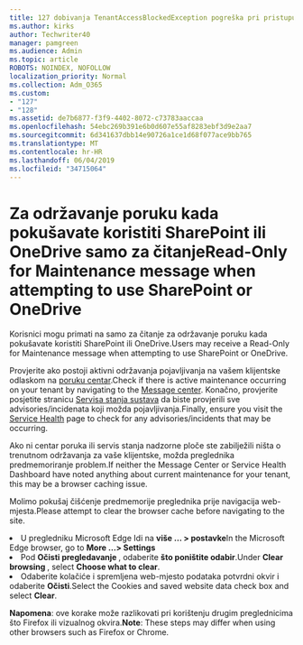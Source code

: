 ```yaml
---
title: 127 dobivanja TenantAccessBlockedException pogreška pri pristupu e-pošte?
ms.author: kirks
author: Techwriter40
manager: pamgreen
ms.audience: Admin
ms.topic: article
ROBOTS: NOINDEX, NOFOLLOW
localization_priority: Normal
ms.collection: Adm_O365
ms.custom:
- "127"
- "128"
ms.assetid: de7b6877-f3f9-4402-8072-c73783aaccaa
ms.openlocfilehash: 54ebc269b391e6b0d607e55af8283ebf3d9e2aa7
ms.sourcegitcommit: 6d341637dbb14e90726a1ce1d68f077ace9bb765
ms.translationtype: MT
ms.contentlocale: hr-HR
ms.lasthandoff: 06/04/2019
ms.locfileid: "34715064"
---
```

# <a name="read-only-for-maintenance-message-when-attempting-to-use-sharepoint-or-onedrive"></a><span data-ttu-id="d8fa1-102">Za održavanje poruku kada pokušavate koristiti SharePoint ili OneDrive samo za čitanje</span><span class="sxs-lookup"><span data-stu-id="d8fa1-102">Read-Only for Maintenance message when attempting to use SharePoint or OneDrive</span></span>

<span data-ttu-id="d8fa1-103">Korisnici mogu primati na samo za čitanje za održavanje poruku kada pokušavate koristiti SharePoint ili OneDrive.</span><span class="sxs-lookup"><span data-stu-id="d8fa1-103">Users may receive a Read-Only for Maintenance message when attempting to use SharePoint or OneDrive.</span></span>

<span data-ttu-id="d8fa1-104">Provjerite ako postoji aktivni održavanja pojavljivanja na vašem klijentske odlaskom na <a href="https://portal.office.com/adminportal/home#/MessageCenter">poruku centar</a>.</span><span class="sxs-lookup"><span data-stu-id="d8fa1-104">Check if there is active maintenance occurring on your tenant by navigating to the <a href="https://portal.office.com/adminportal/home#/MessageCenter">Message center</a>.</span></span> <span data-ttu-id="d8fa1-105">Konačno, provjerite posjetite stranicu <a href="https://portal.office.com/adminportal/home#/servicehealth">Servisa stanja sustava</a> da biste provjerili sve advisories/incidenata koji možda pojavljivanja.</span><span class="sxs-lookup"><span data-stu-id="d8fa1-105">Finally, ensure you visit the <a href="https://portal.office.com/adminportal/home#/servicehealth">Service Health</a> page to check for any advisories/incidents that may be occurring.</span></span>

<span data-ttu-id="d8fa1-106">Ako ni centar poruka ili servis stanja nadzorne ploče ste zabilježili ništa o trenutnom održavanja za vaše klijentske, možda preglednika predmemoriranje problem.</span><span class="sxs-lookup"><span data-stu-id="d8fa1-106">If neither the Message Center or Service Health Dashboard have noted anything about current maintenance for your tenant, this may be a browser caching issue.</span></span>

<span data-ttu-id="d8fa1-107">Molimo pokušaj čišćenje predmemorije preglednika prije navigacija web-mjesta.</span><span class="sxs-lookup"><span data-stu-id="d8fa1-107">Please attempt to clear the browser cache before navigating to the site.</span></span>

  <li><span data-ttu-id="d8fa1-108">U pregledniku Microsoft Edge Idi na <strong>više &hellip; &gt; postavke</strong></span><span class="sxs-lookup"><span data-stu-id="d8fa1-108">In the Microsoft Edge browser, go to <strong>More &hellip;&gt; Settings</strong></span></span></li>  <li><span data-ttu-id="d8fa1-109">Pod <strong>Očisti pregledavanje </strong>, odaberite <strong>što poništite odabir</strong>.</span><span class="sxs-lookup"><span data-stu-id="d8fa1-109">Under <strong>Clear browsing </strong>, select <strong>Choose what to clear</strong>.</span></span></li>  <li><span data-ttu-id="d8fa1-110">Odaberite kolačiće i spremljena web-mjesto podataka potvrdni okvir i odaberite <strong>Očisti</strong>.</span><span class="sxs-lookup"><span data-stu-id="d8fa1-110">Select the Cookies and saved website data check box and select <strong>Clear</strong>.</span></span></li>  </ol>  

<span data-ttu-id="d8fa1-111">**Napomena**: ove korake može razlikovati pri korištenju drugim preglednicima što Firefox ili vizualnog okvira.</span><span class="sxs-lookup"><span data-stu-id="d8fa1-111">**Note**: These steps may differ when using other browsers such as Firefox or Chrome.</span></span>

